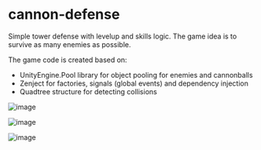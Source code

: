 # cannon-defense

Simple tower defense with levelup and skills logic. The game idea is to survive as many enemies as possible.

The game code is created based on:
- UnityEngine.Pool library for object pooling for enemies and cannonballs
- Zenject for factories, signals (global events) and dependency injection
- Quadtree structure for detecting collisions



![image](https://github.com/karolnowak98/cannon-defense/assets/74615234/91f82c68-297c-4972-9098-d3451cd26879)

![image](https://github.com/karolnowak98/cannon-defense/assets/74615234/2b5cd575-b822-4024-9d1f-cbdde8791cd4)

![image](https://github.com/karolnowak98/cannon-defense/assets/74615234/f836ce1a-3558-4436-9928-c8a665b9fee3)
